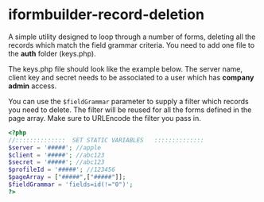 # iformbuilder-record-deletion
A simple utility designed to loop through a number of forms, deleting all the records which match the field grammar criteria. You need to add one file to the **auth** folder (keys.php).

The keys.php file should look like the example below. The server name, client key and secret needs to be associated to a user which has **company admin** access.

You can use the `$fieldGrammar` parameter to supply a filter which records you need to delete. The filter will be reused for all the forms defined in the page array. Make sure to URLEncode the filter you pass in.

```php
<?php
//::::::::::::::  SET STATIC VARIABLES   ::::::::::::::
$server = '#####'; //apple
$client = '#####'; //abc123
$secret = '#####'; //abc123
$profileId = '#####'; //123456
$pageArray = ["#####",["#####"]];
$fieldGrammar = 'fields=id(!="0")';
?>
